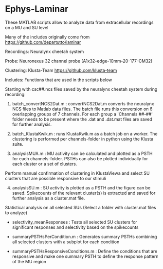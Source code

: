 # Ephys-Laminar

 These MATLAB scripts allow to analyze data from extracellular recordings on a MU and SU level

  Many of the includes originally come from https://github.com/departutto/laminar
  

  Recordings:   Neuralynx cheetah system
 
  Probe:        Neuronexus 32 channel probe (A1x32-edge-10mm-20-177-CM32)
 
  Clustering:   Klusta-Team https://github.com/klusta-team
 
  Includes:     Functions that are used in the scripts below
 

Starting with csc##.ncs files saved by the neuralynx cheetah system during recording

1) batch_convertNCS2Dat.m : convertNCS2Dat.m converts the neuralynx NCS files to Matlab data files. The batch file runs this conversion on 6 overlapping groups of 7 channels. For each group a 'Channels ##-##' folder needs to be present where the .dat and .dat.mat files are saved for further analysis.

2) batch_KlustaKwik.m : runs KlustaKwik.m as a batch job on a worker. The clustering is performed per channels-folder in python using the Klusta suite.
   
3) analysisMUA.m : MU activity can be calculated and plotted as a PSTH for each channels-folder. PSTHs can also be plotted individually for each cluster or a set of clusters.

 Perform manual confirmation of clustering in KlustaViewa and select SU clusters that are possible responsive to our stimuli

4) analysisSU.m : SU activity is plotted as a PSTH and the figure can be saved. Spikecounts of the relevant cluster(s) is extracted and saved for further analysis as a cluster.mat file.
   
 Statistical analysis on all selected SUs (Select a folder with cluster.mat files to analyze)

- selectivity_meanResponses : Tests all selected SU clusters for significant responses and selectivity based on the spikecounts
  
- summaryPSTHsPerCondition.m : Generates summary PSTHs combining all selected clusters with a subplot for each condition

- summaryPSTHsResponsiveConditions.m : Define the conditions that are responsive and make one summary PSTH to define the response pattern of the MU region
